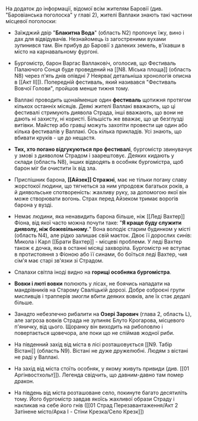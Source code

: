 На додаток до інформації, відомої всім жителям Баровії (див. "Баровіанська поголоска" у главі 2), жителі Валлаки знають такі частини місцевої поголоски:
- Заїжджий двір "**Блакитна Вода**" (область N2) пропонує їжу, вино і дах для відвідувачів. Незнайомець із загостреними вухами зупинився там. Він прибув до Баровії з далеких земель, в'їхавши в місто на карнавальному фургоні.
- Бургомістр, барон Варгас Валлаковіч, оголосив, що Фестиваль Палаючого Сонця буде проведений на [[N8. Міська площа]] (область N8) через п'ять днів опівдні 7 Неярва( детальніша хронологія описна в [[Акт ІІ]]). Попередній фестиваль, який називався "Фестиваль Вовчої Голови", пройшов менше тижня тому.
- Валлакі проводить щонайменше один **фестиваль** щотижня протягом кількох останніх місяців. Деякі жителі Валлакі вважають, що ці фестивалі стримують диявола Страда, інші вважають, що вони не дають ні захисту, ні користі. Більшість же вважає, що це безглузді витівки. Майстер або гравці можуть захотіти провести ще один або кілька фестивалів у Валлакі. Ось кілька прикладів. Усі знають, що вбивати круків - це до нещастя.

- **Тих, хто погано відгукуються про фестивалі**, бургомістр звинувачує у змові з дияволом Страдом і заарештовує. Деяких кидають у склади (область N8), інших відводять в особняк бургомістра, щоб барон міг би очистити їх від зла.
- Приспішник барона, **[[Айзек]] Стражні**, має не тільки погану славу жорстокої людини, що тягнеться за ним упродовж багатьох років, а й диявольське спотвореність: жахливу руку, за допомогою якої він може створювати вогонь. Страх перед Айзеком тримає ворогів барона у вузді.
- Немає людини, яка ненавидить барона більше, ніж [[Леді Вахтер]] Фіона, від якої часто можна почути таке: "**Я краще буду служити дияволу, ніж божевільному.**" Вона володіє старим будинком у місті (область N4), але рідко залишає свій маєток. Двоє її дорослих синів: Микола і Карл [[Брати Вахтер]] - місцеві проблеми. У леді Вахтер також є дочка, яка в останні місяці захворіла. Бургомістр не вступає в протистояння з Фіоною або її синами, бо боїться леді Вахтер, чия сім'я має старі зв'язки зі Страдом.
- Спалахи світла іноді видно на **горищі особняка бургомістра**.
- **Вовки і люті вовки** полюють у лісах, не боячись нападати на мандрівників на Старому Сваліцькій дорозі. Добре озброєні групи мисливців і трапперів змогли вбити деяких вовків, але їх стає дедалі більше.
- Занадто небезпечно рибалити на **Озері Зарович** (глава 2, область L), але загроза вовків Страда не зупиняє Блуто Крогарова, місцевого п'яничку, від цього. Щоранку він виходить на риболовлю і повертається щовечора, але поки що не спіймав жодної риби.
- На південний захід від міста в лісі розташовується [[N9. Табір Вістані]] (область N9). Вістані не дуже дружелюбні. Людям з вістані не раді у Валлакі.
- На захід від міста стоїть особняк, у якому живуть привиди (див. [[01 Аргінвостхольт]]). Легенда свідчить, що давним-давно там помер дракон.
- На південь від міста розташоване село, покинуте багато десятиліть тому. Його бургомістр завдав якоїсь жахливої образи Страду і накликав на себе його гнів ([[01 Страд Перезавантаження/Акт 2 Затінене місто/Арка I - Стіни Крезка/Село Крезк]])